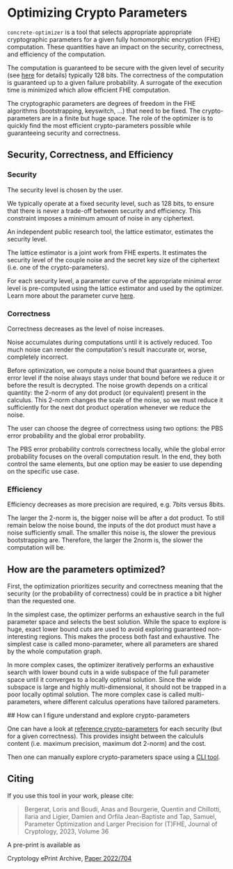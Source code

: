 # Optimizing Crypto Parameters

`concrete-optimizer` is a tool that selects appropriate appropriate cryptographic parameters for a given fully homomorphic encryption (FHE) computation. These quantities have an impact on the security, correctness, and efficiency of the computation.

The computation is guaranteed to be secure with the given level of security (see [here](../security/security_curves.md) for details) typically 128 bits. The correctness of the computation is guaranteed up to a given failure probability. A surrogate of the execution time is minimized which allow efficient FHE computation.

The cryptographic parameters are degrees of freedom in the FHE algorithms (bootstrapping, keyswitch, ...) that need to be fixed. The crypto-parameters are in a finite but huge space. The role of the optimizer is to quickly find the most efficient crypto-parameters possible while guaranteeing security and correctness.

## Security, Correctness, and Efficiency

### Security

The security level is chosen by the user.

We typically operate at a fixed security level, such as 128 bits, to ensure that there is never a trade-off between security and efficiency. This constraint imposes a minimum amount of noise in any ciphertext.

An independent public research tool, the lattice estimator, estimates the security level.

The lattice estimator is a joint work from FHE experts. It estimates the security level of the couple noise and the secret key size of the ciphertext (i.e. one of the crypto-parameters).

For each security level, a parameter curve of the appropriate minimal error level is pre-computed using the lattice estimator and used by the optimizer. Learn more about the parameter curve [here](../security/security_curves.md).

### Correctness

Correctness decreases as the level of noise increases.

Noise accumulates during computations until it is actively reduced. Too much noise can render the computation's result inaccurate or, worse, completely incorrect.

Before optimization, we compute a noise bound that guarantees a given error level if the noise always stays under that bound before we reduce it or before the result is decrypted. The noise growth depends on a critical quantity: the 2-norm of any dot product (or equivalent) present in the calculus. This 2-norm changes the scale of the noise, so we must reduce it sufficiently for the next dot product operation whenever we reduce the noise.

The user can choose the degree of correctness using two options: the PBS error probability and the global error probability.

The PBS error probability controls correctness locally, while the global error probability focuses on the overall computation result. In the end, they both control the same elements, but one option may be easier to use depending on the specific use case.

### Efficiency

Efficiency decreases as more precision are required, e.g. 7bits versus 8bits.

The larger the 2-norm is, the bigger noise will be after a dot product. To still remain below the noise bound, the inputs of the dot product must have a noise sufficiently small. The smaller this noise is, the slower the previous bootstrapping are. Therefore, the larger the 2norm is, the slower the computation will be.

## How are the parameters optimized?

First, the optimization prioritizes security and correctness meaning that the security (or the probability of correctness) could be in practice a bit higher than the requested one.

In the simplest case, the optimizer performs an exhaustive search in the full parameter space and selects the best solution. While the space to explore is huge, exact lower bound cuts are used to avoid exploring guaranteed non-interesting regions. This makes the process both fast and exhaustive. The simplest case is called mono-parameter, where all parameters are shared by the whole computation graph.

In more complex cases, the optimizer iteratively performs an exhaustive search with lower bound cuts in a wide subspace of the full parameter space until it converges to a locally optimal solution. Since the wide subspace is large and highly multi-dimensional, it should not be trapped in a poor locally optimal solution. The more complex case is called multi-parameters, where different calculus operations have tailored parameters.

## How can I figure understand and explore crypto-parameters

One can have a look at [reference crypto-parameters](../../../compilers/concrete-optimizer/v0-parameters/ref/v0_last_128) for each security (but for a given correctness).
This provides insight between the calcululs content (i.e. maximum precision, maximum dot 2-norm) and the cost.

Then one can manually explore crypto-parameters space using a [CLI tool](../../../compilers/concrete-optimizer/v0-parameters/README.md).

## Citing

If you use this tool in your work, please cite:
> Bergerat, Loris and Boudi, Anas and Bourgerie, Quentin and Chillotti, Ilaria and Ligier, Damien and Orfila Jean-Baptiste and Tap, Samuel, Parameter Optimization and Larger Precision for (T)FHE, Journal of Cryptology, 2023, Volume 36

A pre-print is available as

Cryptology ePrint Archive, [Paper 2022/704](https://eprint.iacr.org/2022/704)
